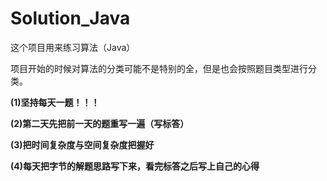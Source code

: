 # Solution_Java
这个项目用来练习算法（Java）

项目开始的时候对算法的分类可能不是特别的全，但是也会按照题目类型进行分类。

**(1)坚持每天一题！！！**

**(2)第二天先把前一天的题重写一遍（写标答）**

**(3)把时间复杂度与空间复杂度把握好**

**(4)每天把字节的解题思路写下来，看完标答之后写上自己的心得**


